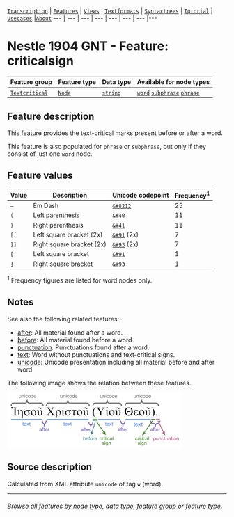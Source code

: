 <a name="start"></a>
[`Transcription`](../transcription.md#start) | [`Features`](../features.md#start) | [`Views`](../views.md#start) | [`Textformats`](../textformats.md#start) | [`Syntaxtrees`](../syntaxtrees.md#start) | [`Tutorial`](../../tutorial/README.md#start) | [`Usecases`](../usecases/README.md#start) |[`About`](../about.md#start)
---  | --- | --- | --- | --- | --- | --- |---

# Nestle 1904 GNT - Feature: criticalsign

Feature group | Feature type | Data type | Available for node types
---  | --- | --- | --- 
[`Textcritical`](featuresbygroup.md#textcritical-features) | [`Node`](featuresbyfeaturetype.md#node-features) | [`string`](featuresbydatatype.md#string-datatype) | [`word`](featuresbynodetype.md#word-nodes) [`subphrase`](featuresbynodetype.md#subphrase-nodes) [`phrase`](featuresbynodetype.md#phrase-nodes)

## Feature description 

This feature provides the text-critical marks present before or after a word. 

This feature is also populated for `phrase` or `subphrase`, but only if they consist of just one `word` node.

## Feature values 

Value | Description | Unicode codepoint | Frequency<sup>1</sup>
--- |  --- | --- | ---
`—` | Em Dash | [`&#8212`](https://www.codetable.net/decimal/8212) | 25
`(` |	Left parenthesis | [`&#40`](https://www.codetable.net/decimal/40)| 11
`)` |	Right parenthesis | [`&#41`](https://www.codetable.net/decimal/41)| 11
`[[` | Left square bracket (2x) | [`&#91`](https://www.codetable.net/decimal/91) (2x) | 7
`]]` | Right square bracket (2x) | [`&#93`](https://www.codetable.net/decimal/91) (2x) | 7
`[` |	Left square bracket | [`&#91`](https://www.codetable.net/decimal/91) | 1
`]` |	Right square bracket | [`&#93`](https://www.codetable.net/decimal/93) | 1

<sup>1</sup> Frequency figures are listed for word nodes only. 

## Notes

See also the following related features:
   * [after](after.md#start): All material found after a word.
   * [before](before.md#start): All material found before a word.
   * [punctuation](punctuation.md#start): Punctuations found after a word.
   * [text](text.md#start): Word without punctuations and text-critical signs.
   * [unicode](unicode.md#start): Unicode presentation including all material before and after word.


The following image shows the relation between these features.

<img src="images/details_surface_features.png" width="400" >

## Source description

Calculated from XML attribute `unicode` of tag `w` (word).

---
###### *Browse all features by [node type](featuresbynodetype.md#start), [data type](featuresbydatatype.md#start), [feature group](featuresbygroup.md#start) or [feature type](featuresbyfeaturetype.md#start).*
